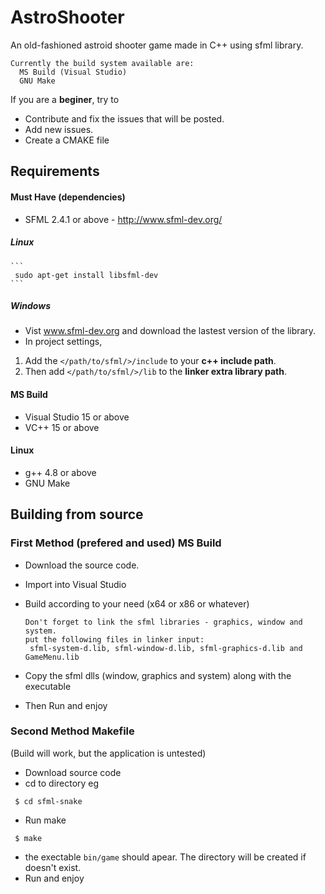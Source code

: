 # AstroShooter

An old-fashioned astroid shooter game made in C++ using sfml library.

```
Currently the build system available are:
  MS Build (Visual Studio)
  GNU Make
```
If you are a **beginer**, try to 
- Contribute and fix the issues that will be posted.
- Add new issues.
- Create a CMAKE file

## Requirements

#### Must Have (dependencies)
- SFML 2.4.1 or above - http://www.sfml-dev.org/
##### Linux
    
    ```
     sudo apt-get install libsfml-dev
    ```
    
##### Windows
- Vist www.sfml-dev.org and download the lastest version of the library.
- In project settings,
 1. Add the `</path/to/sfml/>/include` to your **c++ include path**.
 2. Then add `</path/to/sfml/>/lib` to the **linker extra library path**.
      
#### MS Build
 * Visual Studio 15 or above
 * VC++ 15 or above

#### Linux
 * g++ 4.8 or above
 * GNU Make
  
## Building from source

### First Method (prefered and used) MS Build

  * Download the source code.
  * Import into Visual Studio
  * Build according to your need (x64 or x86 or whatever)
   
    ```
    Don't forget to link the sfml libraries - graphics, window and system.
    put the following files in linker input:
     sfml-system-d.lib, sfml-window-d.lib, sfml-graphics-d.lib and GameMenu.lib
    ```
  * Copy the sfml dlls (window, graphics and system) along with the executable
  * Then Run and enjoy
  
### Second Method Makefile
(Build will work, but the application is untested)

 * Download source code
 * cd to directory
  eg
  
  ```
   $ cd sfml-snake
  ```
 * Run make
 
  ```
   $ make
  ```
 * the exectable `bin/game` should apear. The directory will be created if doesn't exist.
 * Run and enjoy
